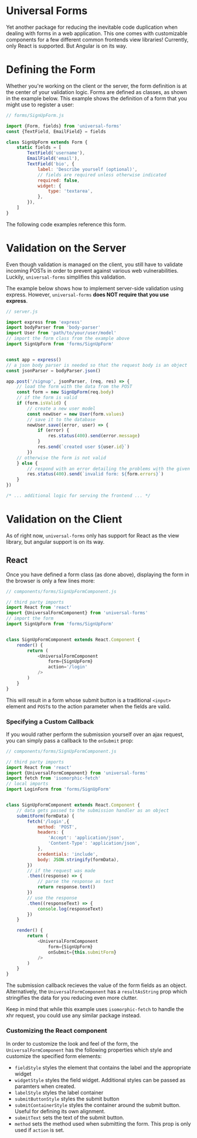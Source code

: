 

# Universal Forms

Yet another package for reducing the inevitable code duplication when dealing with forms in a web application. This one comes with customizable components for a few different common frontends view libraries! Currently, only React is supported. But Angular is on its way.


# Defining the Form

Whether you're working on the client or the server, the form definition is at the center of your validation logic.  Forms are defined as classes, as shown in the example below.  This example shows the definition of a form that you might use to register a user:

```javascript
// forms/SignUpForm.js

import {Form, fields} from 'universal-forms'
const {TextField, EmailField} = fields

class SignUpForm extends Form {
    static fields = [
        TextField('username'),
        EmailField('email'),
        TextField('bio', {
            label: 'Describe yourself (optional)',
            // fields are required unless otherwise indicated
            required: false,
            widget: {
                type: 'textarea',
            },
        }),
    ]
}
```

The following code examples reference this form.


# Validation on the Server

Even though validation is managed on the client, you still have to validate incoming POSTs in order to prevent against various web vulnerabilities. Luckily, `universal-forms` simplifies this validation.

The example below shows how to implement server-side validation using express.  However, `universal-forms` **does NOT require that you use express**.

```javascript
// server.js

import express from 'express'
import bodyParser from 'body-parser'
import User from 'path/to/your/user/model'
// import the form class from the example above
import SignUpForm from 'forms/SignUpForm'


const app = express()
// a json body parser is needed so that the request body is an object
const jsonParser = bodyParser.json()

app.post('/signup', jsonParser, (req, res) => {
    // load the form with the data from the POST
    const form = new SignUpForm(req.body)
    // if the form is valid
    if (form.isValid) {
        // create a new user model
        const newUser = new User(form.values)
        // save it to the database
        newUser.save((error, user) => {
            if (error) {
                res.status(400).send(error.message)
            }
            res.send(`created user ${user.id}`)
        })
    // otherwise the form is not valid
    } else {
        // respond with an error detailing the problems with the given form data
        res.status(400).send(`invalid form: ${form.errors}`)
    }
})

/* ... additional logic for serving the frontend ... */  

```

# Validation on the Client

As of right now, `universal-forms` only has support for React as the view library, but angular support is on its way.

## React

Once you have defined a form class (as done above), displaying the form in the browser is only a few lines more:

```javascript
// components/forms/SignUpFormComponent.js

// third party imports
import React from 'react'
import {UniversalFormComponent} from 'universal-forms'
// import the form
import SignUpForm from 'forms/SignUpForm'


class SignUpFormComponent extends React.Component {
    render() {
        return (
            <UniversalFormComponent
                form={SignUpForm}
                action='/login'
            />
        )
    }
}
```

This will result in a form whose submit button is a traditional `<input>` element and `POST`s to the action parameter when the fields are valid.

### Specifying a Custom Callback

If you would rather perform the submission yourself over an ajax request, you can simply pass a callback to the `onSubmit` prop:

```javascript
// components/forms/SignUpFormComponent.js

// third party imports
import React from 'react'
import {UniversalFormComponent} from 'universal-forms'
import fetch from 'isomorphic-fetch'
// local imports
import LoginForm from 'forms/SignUpForm'


class SignUpFormComponent extends React.Component {
    // data gets passed to the submission handler as an object
    submitForm(formData) {
        fetch('/login',{
            method: 'POST',
            headers: {
                'Accept': 'application/json',
                'Content-Type': 'application/json',
            },
            credentials: 'include',
            body: JSON.stringify(formData),
        })
        // if the request was made
        .then((response) => {
            // parse the response as text
            return response.text()
        })
        // use the response
        .then((responseText) => {
            console.log(responseText)
        })
    }

    render() {
        return (
            <UniversalFormComponent
                form={SignUpForm}
                onSubmit={this.submitForm}
            />
        )
    }
}
```

The submission callback recieves the value of the form fields as an object. Alternatively, the `UniversalFormComponent` has a `resultAsString` prop which stringifies the data for you reducing even more clutter.

Keep in mind that while this example uses `isomorphic-fetch` to handle the xhr request, you could use any similar package instead.

### Customizing the React component

In order to customize the look and feel of the form, the `UniversalFormComponent` has the following properties which style and customize the specified form elements:

* `fieldStyle` styles the element that contains the label and the appropriate widget
* `widgetStyle` styles the field widget. Additional styles can be passed as paramters when created.
* `labelStyle` styles the label container
* `submitButtonStyle` styles the submit button
* `submitContainerStyle` styles the container around the submit button. Useful for defining its own alignment.
* `submitText` sets the text of the submit button.
* `method` sets the method used when submitting the form. This prop is only used if `action` is set.
